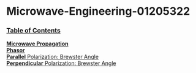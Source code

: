 # Microwave-Engineering-01205322
### [Table of Contents](./contents/contents.md)
[**Microwave Propagation**](./MicrowavePropagation.md)  
[**Phasor**](./phasor.md)  
[**Parallel** Polarization: Brewster Angle](./parallel-brewster.md)  
[**Perpendicular** Polarization: Brewster Angle](./perpendicular-brewster.md)

